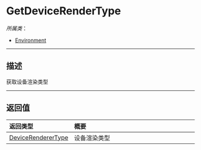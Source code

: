 # GetDeviceRenderType

*所属类*：
* [Environment](/Api/Classes/Build/Environment.md)
------------------------------------------------------------------------------------------
## 描述

获取设备渲染类型


------------------------------------------------------------------------------------------
## 返回值

|<div style="width:150px">返回类型</div>|<div style="width:520px">概要</div>|
|:---|:---|
|[DeviceRendererType](/Api/Enums/DeviceRendererType.md)|设备渲染类型|
